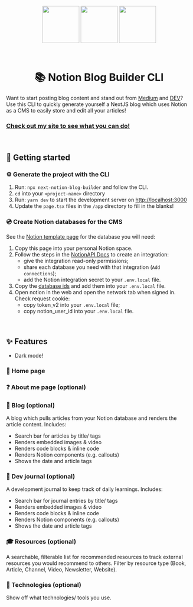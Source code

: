 <p align="center">
    <img src="https://cdn.worldvectorlogo.com/logos/next-js.svg" width="100" height="100" />
    <img src="https://upload.wikimedia.org/wikipedia/commons/thumb/9/9e/Plus_symbol.svg/1200px-Plus_symbol.svg.png" width="100" height="100" />
    <img src="https://upload.wikimedia.org/wikipedia/commons/4/45/Notion_app_logo.png" width="100" height="100" />
</p>
<br />

<h1 align="center">📚 Notion Blog Builder CLI</h1>


Want to start posting blog content and stand out from [Medium](www.medium.com) and [DEV](https://dev.to/t/blog)? Use this CLI to quickly generate yourself a NextJS blog which uses Notion as a CMS to easily store and edit all your articles!

### [Check out my site to see what you can do!](www.jameshw.dev)

<br />

## 🌱 Getting started

### ⚙️ Generate the project with the CLI

1. Run: `npx next-notion-blog-builder` and follow the CLI.
2. `cd` into your `<project-name>` directory
3. Run: `yarn dev` to start the development server on [http://localhost:3000](http://localhost:3000)
4. Update the `page.tsx` files in the `/app` directory to fill in the blanks!

### 💿 Create Notion databases for the CMS

See the [Notion template page](https://www.notion.so/jdhw/Next-Notion-Blog-Template-8e961bdf11d64f8cb20787c53f43b422) for the database you will need:

1. Copy this page into your personal Notion space.
2. Follow the steps in the [NotionAPI Docs](https://developers.notion.com/docs/create-a-notion-integration) to create an integration:
   - give the integration read-only permissions;
   - share each database you need with that integration (`Add connections`);
   - add the Notion integration secret to your `.env.local` file.
3. Copy the [database ids](https://developers.notion.com/docs/create-a-notion-integration#step-3-save-the-database-id) and add them into your `.env.local` file.
4. Open notion in the web and open the network tab when signed in. Check request cookie:
   - copy token_v2 into your `.env.local` file;
   - copy notion_user_id into your `.env.local` file.

<br />

## ✨ Features
- Dark mode!

### 🏡 Home page
### ❓ About me page (optional)
### 📝 Blog (optional)
A blog which pulls articles from your Notion database and renders the article content. Includes:
- Search bar for articles by title/ tags
- Renders embedded images & video
- Renders code blocks & inline code
- Renders Notion components (e.g. callouts)
- Shows the date and article tags

### 📔 Dev journal (optional)
A development journal to keep track of daily learnings. Includes:
- Search bar for journal entries by title/ tags
- Renders embedded images & video
- Renders code blocks & inline code
- Renders Notion components (e.g. callouts)
- Shows the date and article tags

### 🎓 Resources (optional)
A searchable, filterable list for recommended resources to track external resources you would recommend to others. Filter by resource type (Book, Article, Channel, Video, Newsletter, Website).

### 🤖 Technologies (optional)
Show off what technologies/ tools you use.